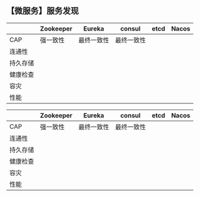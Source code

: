 ## 【微服务】服务发现







|          | Zookeeper | Eureka     | consul     | etcd | Nacos |
| -------- | --------- | ---------- | ---------- | ---- | ----- |
| CAP      | 强一致性  | 最终一致性 | 最终一致性 |      |       |
| 连通性   |           |            |            |      |       |
| 持久存储 |           |            |            |      |       |
| 健康检查 |           |            |            |      |       |
| 容灾     |           |            |            |      |       |
| 性能     |           |            |            |      |       |





|          | Zookeeper | Eureka     | consul     | etcd | Nacos |
| -------- | --------- | ---------- | ---------- | ---- | ----- |
| CAP      | 强一致性  | 最终一致性 | 最终一致性 |      |       |
| 连通性   |           |            |            |      |       |
| 持久存储 |           |            |            |      |       |
| 健康检查 |           |            |            |      |       |
| 容灾     |           |            |            |      |       |
| 性能     |           |            |            |      |       |